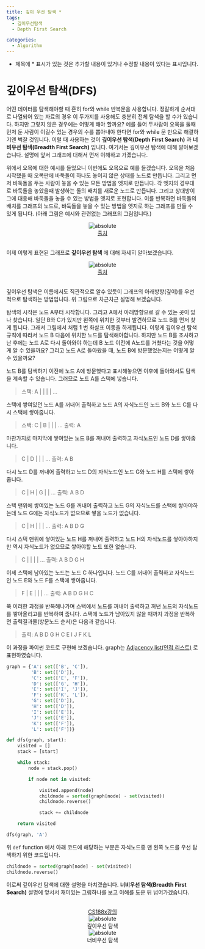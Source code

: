 ```yaml
---
title: 깊이 우선 탐색 *
tags:
  - 깊이우선탐색
  - Depth First Search

categories:
  - Algorithm
---
```


- 제목에 * 표시가 있는 것은 추가할 내용이 있거나 수정할 내용이 있다는 표시입니다.

# 깊이우선 탐색(DFS)

어떤 데이터를 탐색해야할 때 흔히 for와 while 반복문을 사용합니다. 정갈하게 순서대로 나열되어 있는 자료의 경우 이 두가지를 사용해도 충분히 전체 탐색을 할 수가 있습니다. 하지만 그렇지 않은 경우에는 어떻게 해야 할까요? 예를 들어 두사람이 오목을 둘때 먼저 둔 사람이 이길수 있는 경우의 수를 뽑아내야 한다면 for와 while 문 만으로 해결하기엔 벅찰 것입니다. 이럴 때 사용하는 것이 **깊이우선 탐색(Depth First Search)** 과 **너비우선 탐색(Breadth First Search)** 입니다. 여기서는 깊이우선 탐색에 대해 알아보겠습니다. 설명에 앞서 그래프에 대해서 먼저 이해하고 가겠습니다.

위에서 오목에 대한 예시를 들었으니 이번에도 오목으로 예를 들겠습니다. 오목을 처음 시작했을 때 오목판에 바둑돌이 하나도 놓이지 않은 상태를 노드로 만듭니다. 그리고 먼저 바둑돌을 두는 사람이 놓을 수 있는 모든 방법을 엣지로 만듭니다. 각 엣지의 경우대로 바둑돌을 놓았을때 발생하는 돌의 배치를 새로운 노드로 만듭니다. 그리고 상대방이 그에 대응해 바둑돌을 놓을 수 있는 방법을 엣지로 표현합니다. 이를 반복하면 바둑돌의 배치를 그래프의 노드로, 바둑돌을 놓을 수 있는 방법을 엣지로 하는 그래프를 만들 수 있게 됩니다. (아래 그림은 예시와 관련없는 그래프의 그림입니다.)

<center><img data-action="zoom" src='{{ "/assets/img/graph_01.png" | relative_url }}' alt='absolute'></center>
<center><a href="https://www.thesearchagency.com/2017/01/supercharge-influencer-marketing-efforts-social-graph-theory/">출처</a></center>
<br/>

이제 이렇게 표현된 그래프로 **깊이우선 탐색** 에 대해 자세히 알아보겠습니다.

<center><img data-action="zoom" src='{{ "/assets/img/dfs_01.png" | relative_url }}' alt='absolute'></center>
<center><a href="https://www.researchgate.net/figure/Fig-4-Illustrating-DFS-algorithm_fig2_271523961">출처</a></center>
<br/>

깊이우선 탐색은 이름에서도 직관적으로 알수 있듯이 그래프의 아래방향(깊이)를 우선적으로 탐색하는 방법입니다. 위 그림으로 차근차근 설명해 보겠습니다.

탐색의 시작은 노드 A부터 시작합니다. 그리고 A에서 아래방향으로 갈 수 있는 곳이 있나 찾습니다. 일단 B와 C가 있지만 왼쪽에 위치한 것부터 발견하므로 노드 B를 먼저 찾게 됩니다. 그래서 그림에서 처럼 **1** 번 화살표 이동을 하게됩니다. 이렇게 깊이우선 탐색 규칙에 따라서 노드 B 다음에 위치한 노드를 탐색해야합니다. 하지만 노드 B를 조사하고 난 후에는 노드 A로 다시 돌아와야 하는데 B 노드 이전에 A노드를 거쳤다는 것을 어떻게 알 수 있을까요? 그리고 노드 A로 돌아왔을 때, 노드 B에 방문했었는지는 어떻게 알수 있을까요?

 노드 B를 탐색하기 이전에 노드 A에 방문했다고 표시해놓으면 이후에 돌아와서도 탐색을 계속할 수 있습니다. 그러므로 노드 A를 스택에 넣습니다.

 > 스택: A | | | | ...

스택에 쌓여있던 노드 A를 꺼내어 출력하고 노드 A의 자식노드인 노드 B와 노드 C를 다시 스택에 쌓아줍니다.

 > 스택: C | B | | | ...
 출력: A

 마찬가지로 마지막에 쌓여있는 노드 B를 꺼내어 출력하고 자식노드인 노드 D를 쌓아줍니다.

 > C | D | | | ...
 출력: A B

 다시 노드 D를 꺼내어 출력하고 노드 D의 자식노드인 노드 G와 노드 H를 스택에 쌓아줍니다.

 > C | H | G | | ...
 출력: A B D

 스택 맨위에 쌓여있는 노드 G를 꺼내어 출력하고 노드 G의 자식노드를 스택에 쌓아야하는데 노드 G에는 자식노드가 없으므로 쌓을 노드가 없습니다.

 > C | H | | | ...
 출력: A B D G

 다시 스택 맨위에 쌓여있는 노드 H를 꺼내어 출력하고 노드 H의 자식노드를 쌓아야하지만 역시 자식노드가 없으므로 쌓아야할 노드 또한 없습니다.

 > C | | | | ...
 출력: A B D G H

 이제 스택에 남아있는 노드는 노드 C 하나입니다. 노드 C를 꺼내어 출력하고 자식노드인 노드 E와 노드 F를 스택에 쌓아줍니다.

 > F | E | | | ...
 출력: A B D G H C

 쭉 이러한 과정을 반복해나가며 스택에서 노드를 꺼내어 출력하고 꺼낸 노드의 자식노드를 쌓아올리고를 반복하여 줍니다. 스택에 노드가 남아있지 않을 때까지 과정을 반복하면 출력결과물(방문노드 순서)은 다음과 같습니다.

 > 출력: A B D G H C E I J F K L

 이 과정을 파이썬 코드로 구현해 보겠습니다. graph는 <a href="https://en.wikipedia.org/wiki/Adjacency_list">Adjacency list(인접 리스트)</a> 로 표현하였습니다.

```python
graph = {'A': set(['B', 'C']),
         'B': set(['D']),
         'C': set(['E', 'F']),
         'D': set(['G', 'H']),
         'E': set(['I', 'J']),
         'F': set(['K', 'L']),
         'G': set(['D']),
         'H': set(['D']),
         'I': set(['E']),
         'J': set(['E']),
         'K': set(['F']),
         'L': set(['F'])}

def dfs(graph, start):
    visited = []
    stack = [start]

    while stack:
        node = stack.pop()

        if node not in visited:

            visited.append(node)
            childnode = sorted(graph[node] - set(visited))
            childnode.reverse()

            stack += childnode

    return visited

dfs(graph, 'A')
```

위 `def` function 에서 아래 코드에 해당하는 부분은 자식노드중 맨 왼쪽 노드를 우선 탐색하기 위한 코드입니다.  

```python
childnode = sorted(graph[node] - set(visited))
childnode.reverse()
```

이로써 깊이우선 탐색에 대한 설명을 마치겠습니다. **너비우선 탐색(Breadth First Search)** 설명에 앞서서 재미있는 그림하나를 보고 이해를 도운 뒤 넘어가겠습니다.

<br/>
<center><a href="http://ai.berkeley.edu/home.html">CS188x강의</a></center>
<center><img data-action="zoom" src='{{ "/assets/img/dfs_02.png" | relative_url }}' alt='absolute'></center>
<center>깊이우선 탐색</center>
<center><img data-action="zoom" src='{{ "/assets/img/dfs_03.png" | relative_url }}' alt='absolute'></center>
<center>너비우선 탐색</center>
<br/>
